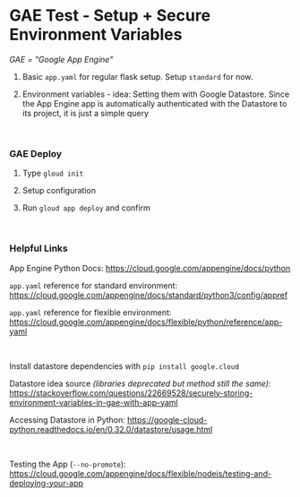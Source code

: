 
# GAE Test - Setup + Secure Environment Variables

*GAE = "Google App Engine"*

1. Basic `app.yaml` for regular flask setup. Setup `standard` for now.

2. Environment variables - idea: Setting them with Google Datastore. Since the App Engine app 
is automatically authenticated with the Datastore to its project, it is just a simple query

<br/>

### GAE Deploy

1. Type `gloud init`

2. Setup configuration 

3. Run `gloud app deploy` and confirm

<br/>

### Helpful Links

App Engine Python Docs:
https://cloud.google.com/appengine/docs/python

`app.yaml` reference for standard environment:
https://cloud.google.com/appengine/docs/standard/python3/config/appref

`app.yaml` reference for flexible environment:
https://cloud.google.com/appengine/docs/flexible/python/reference/app-yaml

<br/>

Install datastore dependencies with `pip install google.cloud`

Datastore idea source *(libraries deprecated but method still the same)*:
https://stackoverflow.com/questions/22669528/securely-storing-environment-variables-in-gae-with-app-yaml

Accessing Datastore in Python:
https://google-cloud-python.readthedocs.io/en/0.32.0/datastore/usage.html

<br/>

Testing the App (`--no-promote`):
https://cloud.google.com/appengine/docs/flexible/nodejs/testing-and-deploying-your-app
